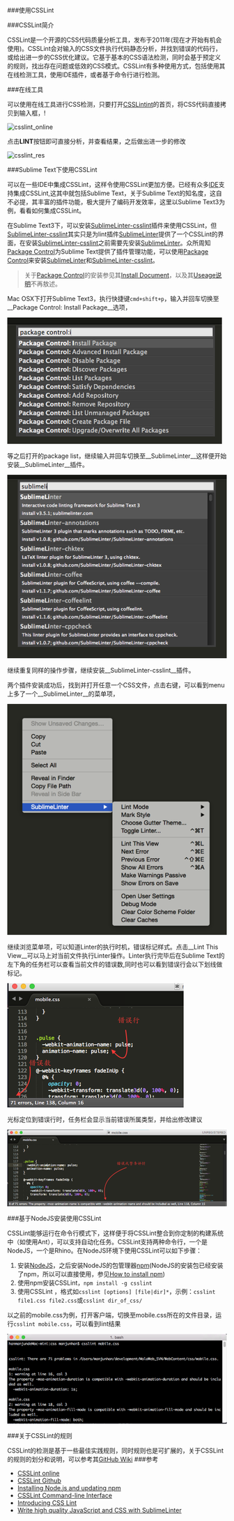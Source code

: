 ###使用CSSLint

###CSSLint简介

CSSLint是一个开源的CSS代码质量分析工具，发布于2011年(现在才开始有机会使用)。CSSLint会对输入的CSS文件执行代码静态分析，并找到错误的代码行，或给出进一步的CSS优化建议。它基于基本的CSS语法检测，同时会基于预定义的规则，找出存在问题或低效的CSS模式。CSSLint有多种使用方式，包括使用其在线检测工具，使用IDE插件，或者基于命令行进行检测。

###在线工具

可以使用在线工具进行CSS检测，只要打开[CSSLintint][1]的首页，将CSS代码直接拷贝到输入框，!

![csslint_online](cssline_online.png)

点击**LINT**按钮即可直接分析，并查看结果，之后做出进一步的修改

![csslint_res](csslint_res.png)

###Sublime Text下使用CSSLint

可以在一些IDE中集成CSSLint，这样令使用CSSLint更加方便。已经有众多[IDE](3)支持集成CSSLint,这其中就包括Sublime Text，关于Sublime Text的知名度，这自不必提，其丰富的插件功能，极大提升了编码开发效率，这里以Sublime Text3为例，看看如何集成CSSLint。

在Sublime Text3下，可以安装[SublimeLinter-csslint](4)插件来使用CSSLint，但[SublimeLinter-csslint](4)其实只是为lint插件[SublimeLinter](5)提供了一个CSSLint的界面，在安装[SublimeLinter-csslint](4)之前需要先安装[SublimeLinter](5)。众所周知[Package Control](6)为Sublime Text提供了插件管理功能，可以使用[Package Control](6)来安装[SublimeLinter](5)和[SublimeLinter-csslint](4)。

> 关于[Package Control](6)的安装参见其[Install Document](7)，以及其[Useage说明][8]不再敖述。

Mac OSX下打开Sublime Text3，执行快捷键`cmd+shift+p`，输入并回车切换至__Package Control: Install Package__选项，

![package_install](package_install.png)

等之后打开的package list，继续输入并回车切换至__SublimeLinter__这样便开始安装__SublimeLinter__插件。

![sublime_lint](sublime_lint.png)

继续重复同样的操作步骤，继续安装__SublimeLinter-csslint__插件。

两个插件安装成功后，找到并打开任意一个CSS文件，点击右键，可以看到menu上多了一个__SublimeLinter__的菜单项，

![linter-menu](linter-menu.png)

继续浏览菜单项，可以知道Linter的执行时机，错误标记样式。点击__Lint This View__可以马上对当前文件执行Linter操作。Linter执行完毕后在Sublime Text的左下角的任务栏可以查看当前文件的错误数,同时也可以看到错误行会以下划线做标记。

![linter_error](linter_error.png)

光标定位到错误行时，任务栏会显示当前错误所属类型，并给出修改建议

![linter_error_line](linter_error_line.png)


###基于NodeJS安装使用CSSLint

CSSLint能够运行在命令行模式下，这样便于将CSSLint整合到你定制的构建系统中（如使用Ant），可以支持自动化任务。CSSLint支持两种命令行，一个是NodeJS，一个是Rhino。在NodeJS环境下使用CSSLint可以如下步骤：

1. 安装[NodeJS][9]，之后安装NodeJS的包管理器[npm](npmjs.com)(NodeJS的安装包已经安装了npm，所以可以直接使用，参见[How to install npm][10])
2. 使用npm安装CSSLint，`npm install -g csslint`
3. 使用CSSLint ，格式如`csslint [options] [file|dir]*`，示例：`csslint file1.css file2.css`或`csslint dir_of_css/`

以之前的mobile.css为例，打开客户端，切换至mobile.css所在的文件目录，运行`csslint mobile.css`，可以看到lint结果

![cl_lint](cl_lint.png)

###关于CSSLint的规则

CSSLint的检测是基于一些最佳实践规则，同时规则也是可扩展的，关于CSSLint的规则的划分和说明，可以参考其[GitHub Wiki](14)
###参考

+ [CSSLint online][1]
+ [CSSLint Github][2]
+ [Installing Node.js and updating npm][11]
+ [CSSLint Command-line Interface][12]
+ [Introducing CSS Lint][13]
+ [Write high quality JavaScript and CSS with SublimeLinter][14]

[1]: http://csslint.net/
[2]: https://github.com/CSSLint/csslint
[3]: https://github.com/CSSLint/csslint/wiki/IDE-integration
[4]: https://github.com/SublimeLinter/SublimeLinter-csslint#sublimelinter-csslint
[5]: http://sublimelinter.readthedocs.org/en/latest/
[6]: https://packagecontrol.io/
[7]: https://packagecontrol.io/installation
[8]: https://packagecontrol.io/docs/usage
[9]: https://nodejs.org/download/
[10]: http://blog.npmjs.org/post/85484771375/how-to-install-npm
[11]: https://docs.npmjs.com/getting-started/installing-node
[12]:https://github.com/CSSLint/csslint/wiki/Command-line-interface
[13]: http://www.nczonline.net/blog/2011/06/15/introducing-css-lint-2/
[14]: https://github.com/CSSLint/csslint/wiki/Rules
[14]: http://www.pixelstech.net/article/1371270269-Write-high-quality-JavaScript-and-CSS-with-SublimeLinter
